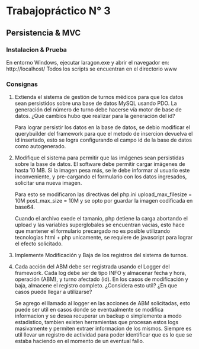 # Trabajopráctico N° 3
## Persistencia & MVC

### Instalacion & Prueba

En entorno Windows, ejecutar laragon.exe y abrir el navegador en: http://localhost/
Todos los scripts se encuentran en el directorio www

### Consignas

1) Extienda el sistema de gestión de turnos médicos para que los datos sean persistidos sobre una base de datos MySQL usando PDO. La generación del número de turno debe hacerse vía motor de base de datos. ¿Qué cambios hubo que realizar para la generación del id? 
	
	Para lograr persistir los datos en la base de datos, se debio modificar el querybuilder del framework para que el metodo de insercion devuelva el id insertado, esto se logra configurando el campo id de la base de datos como autogenerado.

2) Modifique el sistema para permitir que las imágenes sean persistidas sobre la base de datos. El software debe permitir cargar imágenes de hasta 10 MB. Si la imagen pesa más, se le debe informar al usuario este inconveniente, y pre-cargando el formulario con los datos ingresados, solicitar una nueva imagen.
	
	Para esto se modificaron las directivas del php.ini
	upload_max_filesize = 10M
	post_max_size = 10M
	y se opto por guardar la imagen codificada en base64.
	
	Cuando el archivo exede el tamanio, php detiene la carga abortando el upload y las variables superglobales se encuentran vacias, esto hace que mantener el formulario precargado no es posible utilizando tecnologias html + php unicamente, se requiere de javascript para lograr el efecto solicitado.

3) Implemente Modificación y Baja de los registros del sistema de turnos. 

4) Cada acción del ABM debe ser registrada usando el Logger del framework. Cada log debe ser de tipo INFO y almacenar fecha y hora, operación (ABM), y turno afectado (id). En los casos de modificación y baja, almacene el registro completo. ¿Considera esto util? ¿En que casos puede llegar a utilizarse? 

	Se agrego el llamado al logger en las acciones de ABM solicitadas, esto puede ser util en casos donde se eventualmente se modifica informacion y se desea recuperar un backup o simplemente a modo estadistico, tambien existen herramientas que procesan estos logs masivamente y permiten extraer informacion de los mismos.
	Siempre es util llevar un registro de actividad para poder identificar que es lo que se estaba haciendo en el momento de un eventual fallo.